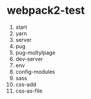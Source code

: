 # webpack2-test
1. start
2. yarn
3. server
4. pug
5. pug-multylpage
6. dev-server
7. env
8. config-modules
9. sass
10. css-add
11. css-as-file
